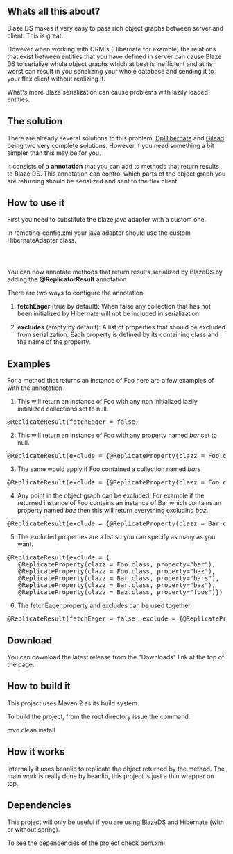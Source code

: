 ## Whats all this about?

Blaze DS makes it very easy to pass rich object graphs between server and client. This is great.

However when working with ORM's (Hibernate for example) the relations that exist between entities that you have defined in server can cause Blaze DS to serialize whole object graphs which at best is inefficient and at its worst can result in you serializing your whole database and sending it to your flex client without realizing it.

What's more Blaze serialization can cause problems with lazily loaded entities.

## The solution

There are already several solutions to this problem. <a href="http://code.google.com/p/dphibernate">DpHibernate</a> and <a href="http://noon.gilead.free.fr/gilead">Gilead</a> being two very complete solutions. However if you need something a bit simpler than this may be for you.

It consists of a **annotation** that you can add to methods that return results to Blaze DS. This annotation can control which parts of the object graph you are returning should be serialized and sent to the flex client.

## How to use it

First you need to substitute the blaze java adapter with a custom one.

In remoting-config.xml your java adapter should use the custom HibernateAdapter class.

<code>
   <adapter-definition id="java-object" class="com.github.blazeds.replicator.HibernateAdapter" />
</code>

You can now annotate methods that return results serialized by BlazeDS by adding the **@ReplicatorResult** annotation

There are two ways to configure the annotation: 

1. **fetchEager** (true by default): When false any collection that has not been initialized by Hibernate will not be included in serialization 

2. **excludes** (empty by default): A list of properties that should be excluded from serialization. Each property is defined by its containing class and the name of the property.

## Examples


For a method that returns an instance of Foo here are a few examples of with the annotation

1) This will return an instance of Foo with any non initialized lazily initialized collections set to null.

<pre>
@ReplicateResult(fetchEager = false)
</pre>


2) This will return an instance of Foo with any property named *bar* set to null.

<pre>
@ReplicateResult(exclude = {@ReplicateProperty(clazz = Foo.class, property="bar")})
</pre>

3) The same would apply if Foo contained a collection named *bars*

<pre>
@ReplicateResult(exclude = {@ReplicateProperty(clazz = Foo.class, property="bars")})
</pre>


4) Any point in the object graph can be excluded. For example if the returned instance of Foo contains an instance of Bar which contains an property named *baz* then this will return everything excluding *baz*.

<pre>
@ReplicateResult(exclude = {@ReplicateProperty(clazz = Bar.class, property="baz")})
</pre>


5) The excluded properties are a list so you can specify as many as you want.

<pre>
@ReplicateResult(exclude = {
   @ReplicateProperty(clazz = Foo.class, property="bar"),
   @ReplicateProperty(clazz = Foo.class, property="baz"),
   @ReplicateProperty(clazz = Bar.class, property="bars"),
   @ReplicateProperty(clazz = Bar.class, property="baz"),
   @ReplicateProperty(clazz = Baz.class, property="foos")})
</pre>



6) The fetchEager property and excludes can be used together.

<pre>
@ReplicateResult(fetchEager = false, exclude = {@ReplicateProperty(clazz = Foo.class, property="bar")})
</pre>


## Download

You can download the latest release from the "Downloads" link at the top of the page.


## How to build it

This project uses Maven 2 as its build system.

To build the project, from the root directory issue the command:

mvn clean install


## How it works

Internally it uses beanlib to replicate the object returned by the method. The main work is really done by beanlib, this project is just a thin wrapper on top.


## Dependencies

This project will only be useful if you are using BlazeDS and Hibernate (with or without spring).

To see the dependencies of the project check pom.xml

